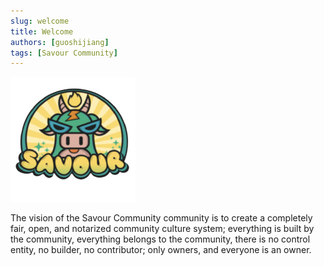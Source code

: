```yaml
---
slug: welcome
title: Welcome
authors: [guoshijiang]
tags: [Savour Community]
---
```


![Savour Community](./logo.png)

The vision of the Savour Community community is to create a completely fair, open, and notarized community culture system; everything is built by the community, everything belongs to the community, there is no control entity, no builder, no contributor; only owners, and everyone is an owner.

